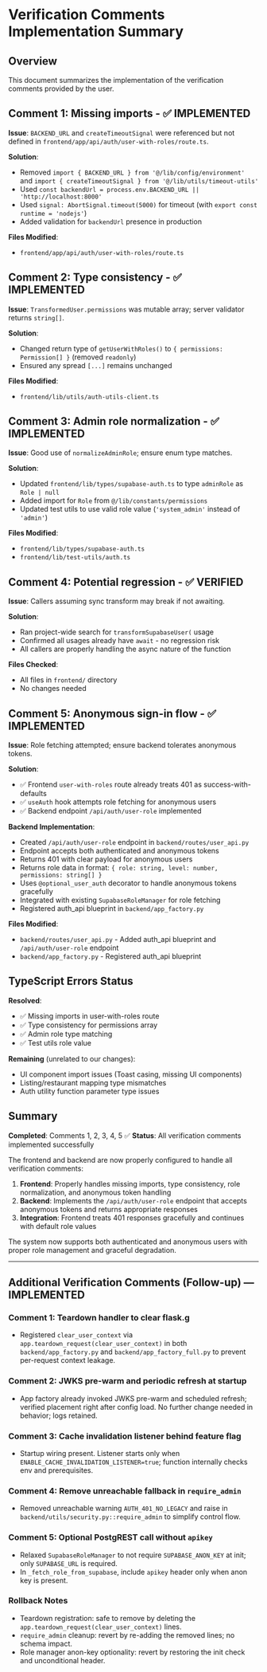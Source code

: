 # Verification Comments Implementation Summary

## Overview
This document summarizes the implementation of the verification comments provided by the user.

## Comment 1: Missing imports - ✅ IMPLEMENTED

**Issue**: `BACKEND_URL` and `createTimeoutSignal` were referenced but not defined in `frontend/app/api/auth/user-with-roles/route.ts`.

**Solution**: 
- Removed `import { BACKEND_URL } from '@/lib/config/environment'` and `import { createTimeoutSignal } from '@/lib/utils/timeout-utils'`
- Used `const backendUrl = process.env.BACKEND_URL || 'http://localhost:8000'`
- Used `signal: AbortSignal.timeout(5000)` for timeout (with `export const runtime = 'nodejs'`)
- Added validation for `backendUrl` presence in production

**Files Modified**:
- `frontend/app/api/auth/user-with-roles/route.ts`

## Comment 2: Type consistency - ✅ IMPLEMENTED

**Issue**: `TransformedUser.permissions` was mutable array; server validator returns `string[]`.

**Solution**: 
- Changed return type of `getUserWithRoles()` to `{ permissions: Permission[] }` (removed `readonly`)
- Ensured any spread `[...]` remains unchanged

**Files Modified**:
- `frontend/lib/utils/auth-utils-client.ts`

## Comment 3: Admin role normalization - ✅ IMPLEMENTED

**Issue**: Good use of `normalizeAdminRole`; ensure enum type matches.

**Solution**: 
- Updated `frontend/lib/types/supabase-auth.ts` to type `adminRole` as `Role | null`
- Added import for `Role` from `@/lib/constants/permissions`
- Updated test utils to use valid role value (`'system_admin'` instead of `'admin'`)

**Files Modified**:
- `frontend/lib/types/supabase-auth.ts`
- `frontend/lib/test-utils/auth.ts`

## Comment 4: Potential regression - ✅ VERIFIED

**Issue**: Callers assuming sync transform may break if not awaiting.

**Solution**: 
- Ran project-wide search for `transformSupabaseUser(` usage
- Confirmed all usages already have `await` - no regression risk
- All callers are properly handling the async nature of the function

**Files Checked**:
- All files in `frontend/` directory
- No changes needed

## Comment 5: Anonymous sign-in flow - ✅ IMPLEMENTED

**Issue**: Role fetching attempted; ensure backend tolerates anonymous tokens.

**Solution**: 
- ✅ Frontend `user-with-roles` route already treats 401 as success-with-defaults
- ✅ `useAuth` hook attempts role fetching for anonymous users
- ✅ Backend endpoint `/api/auth/user-role` implemented

**Backend Implementation**:
- Created `/api/auth/user-role` endpoint in `backend/routes/user_api.py`
- Endpoint accepts both authenticated and anonymous tokens
- Returns 401 with clear payload for anonymous users
- Returns role data in format: `{ role: string, level: number, permissions: string[] }`
- Uses `@optional_user_auth` decorator to handle anonymous tokens gracefully
- Integrated with existing `SupabaseRoleManager` for role fetching
- Registered auth_api blueprint in `backend/app_factory.py`

**Files Modified**:
- `backend/routes/user_api.py` - Added auth_api blueprint and `/api/auth/user-role` endpoint
- `backend/app_factory.py` - Registered auth_api blueprint

## TypeScript Errors Status

**Resolved**:
- ✅ Missing imports in user-with-roles route
- ✅ Type consistency for permissions array
- ✅ Admin role type matching
- ✅ Test utils role value

**Remaining** (unrelated to our changes):
- UI component import issues (Toast casing, missing UI components)
- Listing/restaurant mapping type mismatches
- Auth utility function parameter type issues

## Summary

**Completed**: Comments 1, 2, 3, 4, 5 ✅
**Status**: All verification comments implemented successfully

The frontend and backend are now properly configured to handle all verification comments:

1. **Frontend**: Properly handles missing imports, type consistency, role normalization, and anonymous token handling
2. **Backend**: Implements the `/api/auth/user-role` endpoint that accepts anonymous tokens and returns appropriate responses
3. **Integration**: Frontend treats 401 responses gracefully and continues with default role values

The system now supports both authenticated and anonymous users with proper role management and graceful degradation.

---

## Additional Verification Comments (Follow-up) — IMPLEMENTED

### Comment 1: Teardown handler to clear flask.g
- Registered `clear_user_context` via `app.teardown_request(clear_user_context)` in both `backend/app_factory.py` and `backend/app_factory_full.py` to prevent per-request context leakage.

### Comment 2: JWKS pre-warm and periodic refresh at startup
- App factory already invoked JWKS pre-warm and scheduled refresh; verified placement right after config load. No further change needed in behavior; logs retained.

### Comment 3: Cache invalidation listener behind feature flag
- Startup wiring present. Listener starts only when `ENABLE_CACHE_INVALIDATION_LISTENER=true`; function internally checks env and prerequisites.

### Comment 4: Remove unreachable fallback in `require_admin`
- Removed unreachable warning `AUTH_401_NO_LEGACY` and raise in `backend/utils/security.py::require_admin` to simplify control flow.

### Comment 5: Optional PostgREST call without `apikey`
- Relaxed `SupabaseRoleManager` to not require `SUPABASE_ANON_KEY` at init; only `SUPABASE_URL` is required.
- In `_fetch_role_from_supabase`, include `apikey` header only when anon key is present.

### Rollback Notes
- Teardown registration: safe to remove by deleting the `app.teardown_request(clear_user_context)` lines.
- `require_admin` cleanup: revert by re-adding the removed lines; no schema impact.
- Role manager anon-key optionality: revert by restoring the init check and unconditional header.
